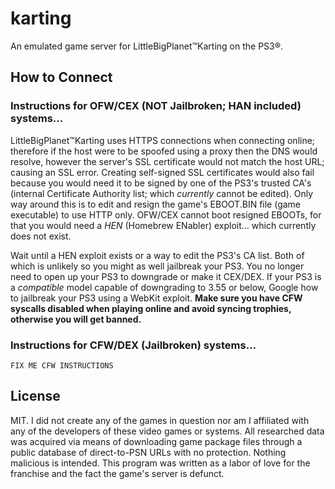 # karting
An emulated game server for LittleBigPlanet™Karting on the PS3®.

## How to Connect
### Instructions for OFW/CEX (NOT Jailbroken; HAN included) systems…
LittleBigPlanet™Karting uses HTTPS connections when connecting online; therefore if the host were to be spoofed using a proxy then the DNS would resolve, however the server's SSL certificate would not match the host URL; causing an SSL error. Creating self-signed SSL certificates would also fail because you would need it to be signed by one of the PS3's trusted CA's (internal Certificate Authority list; which *currently* cannot be edited). Only way around this is to edit and resign the game's EBOOT.BIN file (game executable) to use HTTP only. OFW/CEX cannot boot resigned EBOOTs, for that you would need a *HEN* (Homebrew ENabler) exploit… which currently does not exist.

Wait until a HEN exploit exists or a way to edit the PS3's CA list. Both of which is unlikely so you might as well jailbreak your PS3. You no longer need to open up your PS3 to downgrade or make it CEX/DEX. If your PS3 is a *compatible* model capable of downgrading to 3.55 or below, Google how to jailbreak your PS3 using a WebKit exploit. **Make sure you have CFW syscalls __disabled__ when playing online and avoid syncing trophies, otherwise you will get banned.** 

### Instructions for CFW/DEX (Jailbroken) systems…
`FIX ME CFW INSTRUCTIONS`

## License
MIT. I did not create any of the games in question nor am I affiliated with any of the developers of these video games or systems. All researched data was acquired via means of downloading game package files through a public database of direct-to-PSN URLs with no protection. Nothing malicious is intended. This program was written as a labor of love for the franchise and the fact the game's server is defunct.
